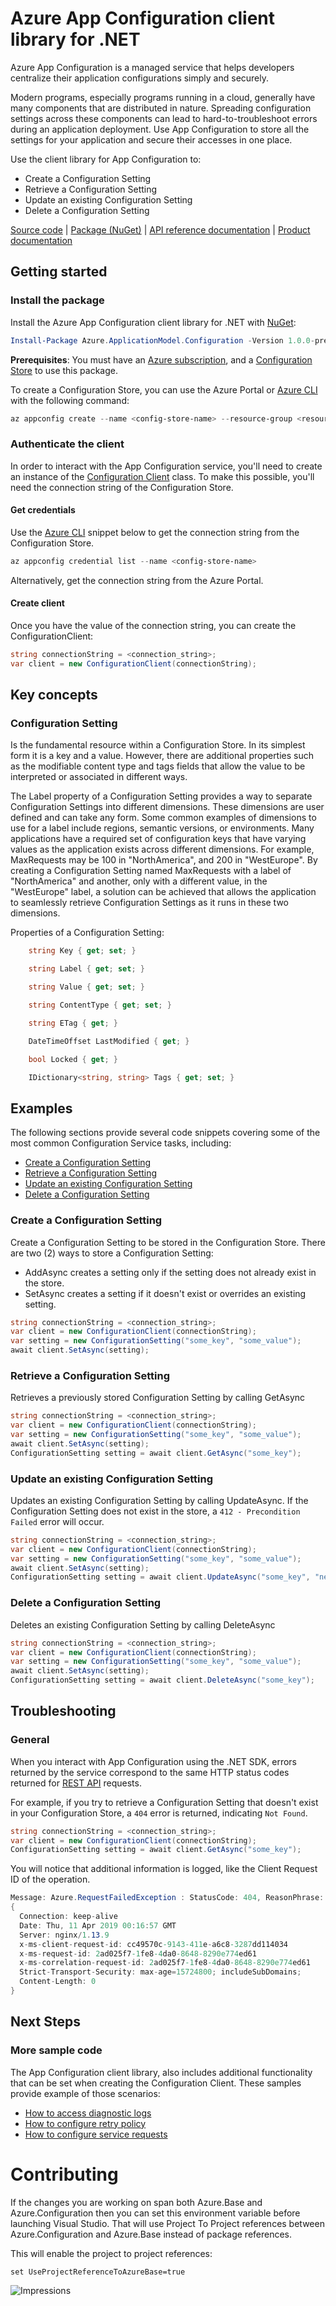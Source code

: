 # Azure App Configuration client library for .NET
Azure App Configuration is a managed service that helps developers centralize their application configurations simply and securely.

Modern programs, especially programs running in a cloud, generally have many components that are distributed in nature. Spreading configuration settings across these components can lead to hard-to-troubleshoot errors during an application deployment. Use App Configuration to store all the settings for your application and secure their accesses in one place.

Use the client library for App Configuration to:
- Create a Configuration Setting
- Retrieve a Configuration Setting
- Update an existing Configuration Setting
- Delete a Configuration Setting

[Source code]() | [Package (NuGet)][package] | [API reference documentation]() | [Product documentation][azconfig_docs]

## Getting started

### Install the package

Install the Azure App Configuration client library for .NET with [NuGet][nuget]:

```Powershell
Install-Package Azure.ApplicationModel.Configuration -Version 1.0.0-preview.1
```

**Prerequisites**: You must have an [Azure subscription][azure_sub], and a [Configuration Store][configuration_store] to use this package.

To create a Configuration Store, you can use the Azure Portal or [Azure CLI][azure_cli] with the following command:

```Powershell
az appconfig create --name <config-store-name> --resource-group <resource-group-name> --location eastus
```

### Authenticate the client

In order to interact with the App Configuration service, you'll need to create an instance of the [Configuration Client][configuration_client_class] class. To make this possible, you'll need the connection string of the Configuration Store.

#### Get credentials
Use the [Azure CLI][azure_cli] snippet below to get the connection string from the Configuration Store.
```Powershell
az appconfig credential list --name <config-store-name>
```

Alternatively, get the connection string from the Azure Portal.

#### Create client

Once you have the value of the connection string, you can create the ConfigurationClient:

```c#
string connectionString = <connection_string>;
var client = new ConfigurationClient(connectionString);
```

## Key concepts

### Configuration Setting
Is the fundamental resource within a Configuration Store. In its simplest form it is a key and a value. However, there are additional properties such as the modifiable content type and tags fields that allow the value to be interpreted or associated in different ways.

The Label property of a Configuration Setting provides a way to separate Configuration Settings into different dimensions. These dimensions are user defined and can take any form. Some common examples of dimensions to use for a label include regions, semantic versions, or environments. Many applications have a required set of configuration keys that have varying values as the application exists across different dimensions.
For example, MaxRequests may be 100 in "NorthAmerica", and 200 in "WestEurope". By creating a Configuration Setting named MaxRequests with a label of "NorthAmerica" and another, only with a different value, in the "WestEurope" label, a solution can be achieved that allows the application to seamlessly retrieve Configuration Settings as it runs in these two dimensions.

Properties of a Configuration Setting:

```c#
    string Key { get; set; }

    string Label { get; set; }

    string Value { get; set; }

    string ContentType { get; set; }

    string ETag { get; }

    DateTimeOffset LastModified { get; }

    bool Locked { get; }

    IDictionary<string, string> Tags { get; set; }
```

## Examples
The following sections provide several code snippets covering some of the most common Configuration Service tasks, including:
- [Create a Configuration Setting](#create-a-Configuration-Setting)
- [Retrieve a Configuration Setting](#retrieve-a-Configuration-Setting)
- [Update an existing Configuration Setting](#update-an-existing-Configuration-Setting)
- [Delete a Configuration Setting](#delete-a-Configuration-Setting)

### Create a Configuration Setting
Create a Configuration Setting to be stored in the Configuration Store.
There are two (2) ways to store a Configuration Setting:
- AddAsync creates a setting only if the setting does not already exist in the store.
- SetAsync creates a setting if it doesn't exist or overrides an existing setting.

```c#
string connectionString = <connection_string>;
var client = new ConfigurationClient(connectionString);
var setting = new ConfigurationSetting("some_key", "some_value");
await client.SetAsync(setting);
```

### Retrieve a Configuration Setting
Retrieves a previously stored Configuration Setting by calling GetAsync

```c#
string connectionString = <connection_string>;
var client = new ConfigurationClient(connectionString);
var setting = new ConfigurationSetting("some_key", "some_value");
await client.SetAsync(setting);
ConfigurationSetting setting = await client.GetAsync("some_key");
```

### Update an existing Configuration Setting
Updates an existing Configuration Setting by calling UpdateAsync. If the Configuration Setting does not exist in the store, a `412 - Precondition Failed` error will occur.

```c#
string connectionString = <connection_string>;
var client = new ConfigurationClient(connectionString);
var setting = new ConfigurationSetting("some_key", "some_value");
await client.SetAsync(setting);
ConfigurationSetting setting = await client.UpdateAsync("some_key", "new_value");
```

### Delete a Configuration Setting
Deletes an existing Configuration Setting by calling DeleteAsync

```c#
string connectionString = <connection_string>;
var client = new ConfigurationClient(connectionString);
var setting = new ConfigurationSetting("some_key", "some_value");
await client.SetAsync(setting);
ConfigurationSetting setting = await client.DeleteAsync("some_key");
```

## Troubleshooting

### General

When you interact with App Configuration using the .NET SDK, errors returned by the service correspond to the same HTTP status codes returned for [REST API][azconfig_rest] requests.

For example, if you try to retrieve a Configuration Setting that doesn't exist in your Configuration Store, a `404` error is returned, indicating `Not Found`.

```c#
string connectionString = <connection_string>;
var client = new ConfigurationClient(connectionString);
ConfigurationSetting setting = await client.GetAsync("some_key");
````

You will notice that additional information is logged, like the Client Request ID of the operation.

```c#
Message: Azure.RequestFailedException : StatusCode: 404, ReasonPhrase: 'Not Found', Version: 1.1, Content: System.Net.Http.NoWriteNoSeekStreamContent, Headers:
{
  Connection: keep-alive
  Date: Thu, 11 Apr 2019 00:16:57 GMT
  Server: nginx/1.13.9
  x-ms-client-request-id: cc49570c-9143-411e-a6c8-3287dd114034
  x-ms-request-id: 2ad025f7-1fe8-4da0-8648-8290e774ed61
  x-ms-correlation-request-id: 2ad025f7-1fe8-4da0-8648-8290e774ed61
  Strict-Transport-Security: max-age=15724800; includeSubDomains;
  Content-Length: 0
}
```

## Next Steps

### More sample code
The App Configuration client library, also includes additional functionality that can be set when creating the Configuration Client.
These samples provide example of those scenarios:

- [How to access diagnostic logs](Azure.ApplicationModel.Configuration.Tests/samples/Sample4_Logging.cs)
- [How to configure retry policy](Azure.ApplicationModel.Configuration.Tests/samples/Sample6_ConfiguringRetries.cs)
- [How to configure service requests](Azure.ApplicationModel.Configuration.Tests/samples/Sample7_ConfiguringPipeline.cs)

# Contributing
If the changes you are working on span both Azure.Base and Azure.Configuration then you can set this environment variable before launching Visual Studio. That will use Project To Project references between Azure.Configuration and Azure.Base instead of package references.

This will enable the project to project references:
```
set UseProjectReferenceToAzureBase=true
```

![Impressions](https://azure-sdk-impressions.azurewebsites.net/api/impressions/azure-sdk-for-net%2Fsrc%2FSDKs%2FAzure.ApplicationModel.Configuration%2Fdata-plane%2FREADME.png)


<!-- LINKS -->
[azconfig_docs]: https://docs.microsoft.com/en-us/azure/azure-app-configuration/
[azconfig_rest]: https://github.com/Azure/AppConfiguration#rest-api-reference
[azure_cli]: https://docs.microsoft.com/cli/azure
[azure_sub]: https://azure.microsoft.com/free/
[configuration_client_class]: ./Azure.ApplicationModel.Configuration/ConfigurationClient.cs
[configuration_store]: https://docs.microsoft.com/en-us/azure/azure-app-configuration/quickstart-dotnet-core-app#create-an-app-configuration-store
[nuget]: https://www.nuget.org/
[package]: https://www.nuget.org/packages/Azure.ApplicationModel.Configuration/1.0.0-preview.1
